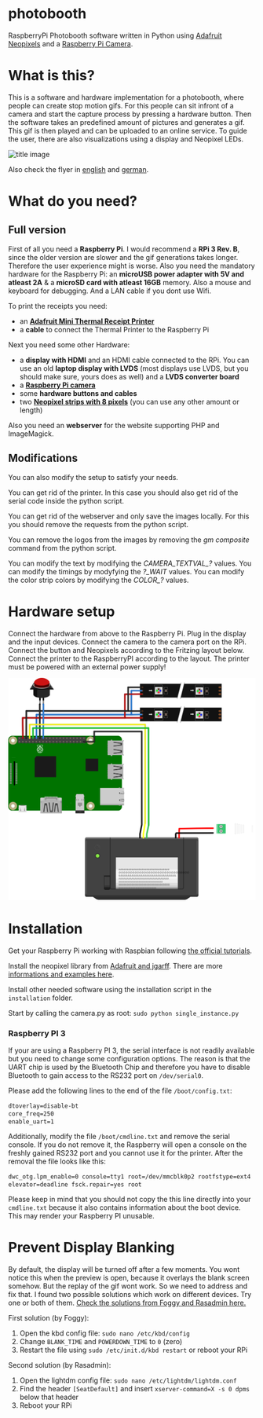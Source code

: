 # photobooth
RaspberryPi Photobooth software written in Python using [Adafruit Neopixels](https://www.adafruit.com/category/168) and a [Raspberry Pi Camera](https://www.raspberrypi.org/help/camera-module-setup/).


# What is this?
This is a software and hardware implementation for a photobooth, where people can create stop motion gifs. For this people can sit infront of a camera and start the capture process by pressing a hardware button. Then the software takes an predefined amount of pictures and generates a gif. This gif is then played and can be uploaded to an online service. To guide the user, there are also visualizations using a display and Neopixel LEDs.

![title image](media/in-action.jpg)

Also check the flyer in [english](/media/flyer.pdf) and [german](/media/flyer-de.pdf).

# What do you need?

## Full version
First of all you need a **Raspberry Pi**. I would recommend a **RPi 3 Rev. B**, since the older version are slower and the gif generations takes longer. Therefore the user experience might is worse. Also you need the mandatory hardware for the Raspberry Pi: an **microUSB power adapter with 5V and atleast 2A** & a **microSD card with atleast 16GB** memory. Also a mouse and keyboard for debugging. And a LAN cable if you dont use Wifi.

To print the receipts you need:
* an **[Adafruit Mini Thermal Receipt Printer](https://www.adafruit.com/product/597)**
* a **cable** to connect the Thermal Printer to the Raspberry Pi

Next you need some other Hardware:
* a **display with HDMI** and an HDMI cable connected to the RPi. You can use an old **laptop display with LVDS** (most displays use LVDS, but you should make sure, yours does as well) and a **LVDS converter board**
* a **[Raspberry Pi camera](https://www.raspberrypi.org/help/camera-module-setup/)**
* some **hardware buttons and cables**
* two **[Neopixel strips with 8 pixels](https://www.adafruit.com/products/1460)** (you can use any other amount or length)

Also you need an **webserver** for the website supporting PHP and ImageMagick.

## Modifications

You can also modify the setup to satisfy your needs.

You can get rid of the printer. In this case you should also get rid of the serial code inside the python script.

You can get rid of the webserver and only save the images locally. For this you should remove the requests from the python script.

You can remove the logos from the images by removing the *gm composite* command from the python script.

You can modify the text by modifying the *CAMERA_TEXTVAL_?* values. You can modify the timings by modyfying the *?_WAIT* values. You can modify the color strip colors by modifying the *COLOR_?* values.

# Hardware setup

Connect the hardware from above to the Raspberry Pi. Plug in the display and the input devices. Connect the camera to the camera port on the RPi. Connect the button and Neopixels according to the Fritzing layout below. Connect the printer to the RaspberryPI according to the layout. The printer must be powered with an external power supply!

![hardware](media/sketch.svg)

# Installation

Get your Raspberry Pi working with Raspbian following [the official tutorials](https://www.raspberrypi.org/help/quick-start-guide/).

Install the neopixel library from [Adafruit and jgarff](https://github.com/jgarff/rpi_ws281x). There are more [informations and examples here](https://learn.adafruit.com/neopixels-on-raspberry-pi/software).

Install other needed software using the installation script in the `installation` folder.

Start by calling the camera.py as root: `sudo python single_instance.py`

### Raspberry PI 3

If your are using a Raspberry PI 3, the serial interface is not readily available but you need to change some configuration options. The reason is that the UART chip is used by the Bluetooth Chip and therefore you have to disable Bluetooth to gain access to the RS232 port on `/dev/serial0`.

Please add the following lines to the end of the file `/boot/config.txt`:

```console
dtoverlay=disable-bt
core_freq=250
enable_uart=1
```

Additionally, modify the file `/boot/cmdline.txt` and remove the serial console. If you do not remove it, the Raspberry will open a console on the freshly gained RS232 port and you cannot use it for the printer. After the removal the file looks like this:

```console
dwc_otg.lpm_enable=0 console=tty1 root=/dev/mmcblk0p2 rootfstype=ext4 elevator=deadline fsck.repair=yes root
```

Please keep in mind that you should not copy the this line directly into your `cmdline.txt` because it also contains information about the boot device. This may render your Raspberry PI unusable.


# Prevent Display Blanking

By default, the display will be turned off after a few moments. You wont notice this when the preview is open, because it overlays the blank screen somehow. But the replay of the gif wont work. So we need to address and fix that. I found two possible solutions which work on different devices. Try one or both of them. [Check the solutions from Foggy and Rasadmin here.](https://www.raspberrypi.org/forums/viewtopic.php?f=66&t=18200)

First solution (by Foggy):

1. Open the kbd config file: `sudo nano /etc/kbd/config`
2. Change `BLANK_TIME` and `POWERDOWN_TIME` to `0` (zero)
3. Restart the file using `sudo /etc/init.d/kbd restart` or reboot your RPi

Second solution (by Rasadmin):

1. Open the lightdm config file: `sudo nano /etc/lightdm/lightdm.conf`
2. Find the header `[SeatDefault]` and insert `xserver-command=X -s 0 dpms` below that header
3. Reboot your RPi
